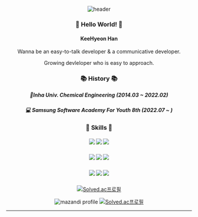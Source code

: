 

<div align="center">

![header](https://capsule-render.vercel.app/api?type=waving&color=FBC422&height=140&section=header&text=한기현%20||%20Kyeon&fontColor=353535&fontAlignY=45&fontSize=50&desc=Growing%20Devloper&descSize=28&descAlignY=80)
### :raising_hand: Hello World! :raising_hand: 

#### KeeHyeon Han

Wanna be an easy-to-talk developer & a communicative developer.

Growing devleloper who is easy to approach.

### :books: History :books:
##### :school:Inha Univ. Chemical Engineering (2014.03 ~ 2022.02)
##### :computer: Samsung Software Academy For Youth 8th (2022.07 ~ )

### :hammer: Skills :wrench:
##### <img src="https://img.shields.io/badge/React-#61DAFB?style=flat&logo=React&logoColor=white"/> <img src="https://img.shields.io/badge/Vue-#4FC08D?style=flat&logo=Vue.js&logoColor=white"/> <img src="https://img.shields.io/badge/django-#092E20?style=flat&logo=Django&logoColor=white"/>
##### <img src="https://img.shields.io/badge/Python-3776AB?style=flat-square&logo=Python&logoColor=FFFFFF"/> <img src="https://img.shields.io/badge/Kotlin-7F52FF?style=flat-square&logo=Kotlin&logoColor=FFFFFF"/> <img src="https://img.shields.io/badge/Java%20Script-F7DF1E?style=flat-square&logo=JavaScript&logoColor=FFFFFF"/>
##### <img src="https://img.shields.io/badge/Visual%20Studio%20Code-007ACC?style=flat-square&logo=Visual Studio Code&logoColor=FFFFFF"/> <img src="https://img.shields.io/badge/Git-F05032?style=flat-square&logo=Git&logoColor=FFFFFF"/> <img src="https://img.shields.io/badge/Android%20Studio-3DDC84?style=flat-square&logo=Android&logoColor=FFFFFF"/>
[![Solved.ac프로필](http://mazassumnida.wtf/api/mini/generate_badge?boj=hgh21233)](https://solved.ac/hgh21233)

<div>

![mazandi profile](http://mazandi.herokuapp.com/api?handle=hgh21233&theme=warm)
[![Solved.ac프로필](http://mazassumnida.wtf/api/v2/generate_badge?boj=hgh21233)](https://solved.ac/hgh21233)

</div>
</div>

---
